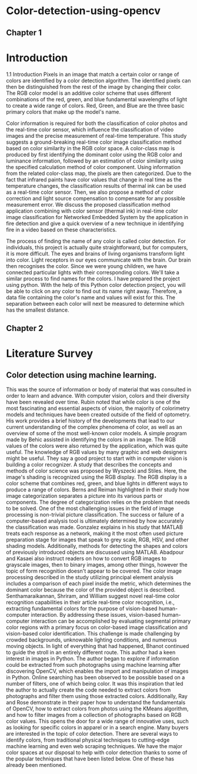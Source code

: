 # Color-detection-using-opencv
## Chapter 1
# Introduction 
1.1	Introduction
Pixels in an image that match a certain color or range of colors are identified by a color detection algorithm. The identified pixels can then be distinguished from the rest of the image by changing their color.
The RGB color model is an additive color scheme that uses different combinations of the red, green, and blue fundamental wavelengths of light to create a wide range of colors. Red, Green, and Blue are the three basic primary colors that make up the model's name.
 
Color information is required for both the classification of color photos and the real-time color sensor, which influence the classification of video images and the precise measurement of real-time temperature. This study suggests a ground-breaking real-time color image classification method based on color similarity in the RGB color space. A color-class map is produced by first identifying the dominant color using the RGB color and luminance information, followed by an estimation of color similarity using the specified calculation method of color component. Using information from the related color-class map, the pixels are then categorized. Due to the fact that infrared paints have color values that change in real time as the temperature changes, the classification results of thermal ink can be used as a real-time color sensor. Then, we also propose a method of color correction and light source compensation to compensate for any possible measurement error. We discuss the proposed classification method application combining with color sensor (thermal ink) in real-time color image classification for Networked Embedded System by the application in fire detection and give a quick overview of a new technique in identifying fire in a video based on these characteristics.

 

The process of finding the name of any color is called color detection. For individuals, this project is actually quite straightforward, but for computers, it is more difficult. The eyes and brains of living organisms transform light into color. Light receptors in our eyes communicate with the brain. Our brain then recognises the color. Since we were young children, we have connected particular lights with their corresponding colors. We'll take a similar process to find names for the colors. I have prepared the project using python. With the help of this Python color detection project, you will be able to click on any color to find out its name right away. Therefore, a data file containing the color's name and values will exist for this. The separation between each color will next be measured to determine which has the smallest distance.










## Chapter 2
# Literature Survey
## Color detection using machine learning.
This was the source of information or body of material that was consulted in order to learn and advance.
With computer vision, colors and their diversity have been revealed over time. Rubin noted that while color is one of the most fascinating and essential aspects of vision, the majority of colorimetry models and techniques have been created outside of the field of optometry. His work provides a brief history of the developments that lead to our current understanding of the complex phenomena of color, as well as an overview of some of the most well-known color models. A simple program made by Behic assisted in identifying the colors in an image. The RGB values of the colors were also returned by the application, which was quite useful. The knowledge of RGB values by many graphic and web designers might be useful. They say a good project to start with in computer vision is building a color recognizer. A study that describes the concepts and methods of color science was proposed by Wyszecki and Stiles. Here, the image's shading is recognized using the RGB display. The RGB display is a color scheme that combines red, green, and blue lights in different ways to produce a range of colors. Berns and Reiman highlighted in their study how image categorization separates a picture into its various parts or components. The degree of categorization relies on the problem that needs to be solved. One of the most challenging issues in the field of image processing is non-trivial picture classification. The success or failure of a computer-based analysis tool is ultimately determined by how accurately the classification was made. Gonzalez explains in his study that MATLAB treats each response as a network, making it the most often used picture preparation stage for images that speak to grey scale, RGB, HSV, and other shading models. Additionally, methods for detecting the shapes and colors of previously introduced objects are discussed using MATLAB. Abadpour and Kasaei also instruct readers on how to convert RGB images to grayscale images, then to binary images, among other things, however the topic of form recognition doesn't appear to be covered. The color image processing described in the study utilizing principal element analysis includes a comparison of each pixel inside the metric, which determines the dominant color because the color of the provided object is described. Senthamaraikannan, Shriram, and William suggest novel real-time color recognition capabilities in their article real-time color recognition, i.e., extracting fundamental colors for the purpose of vision-based human-computer interaction. By addressing these issues, vision-based human-computer interaction can be accomplished by evaluating segmental primary color regions with a primary focus on color-based image classification and vision-based color identification. This challenge is made challenging by crowded backgrounds, unknowable lighting conditions, and numerous moving objects. In light of everything that had happened, Bhanot continued to guide the stroll in an entirely different route. This author had a keen interest in images in Python. The author began to explore if information could be extracted from such photographs using machine learning after discovering OpenCV, which enables the import and manipulation of images in Python. Online searching has been observed to be possible based on a number of filters, one of which being color. It was this inspiration that led the author to actually create the code needed to extract colors from photographs and filter them using those extracted colors.  Additionally, Ray and Rose demonstrate in their paper how to understand the fundamentals of OpenCV, how to extract colors from photos using the KMeans algorithm, and how to filter images from a collection of photographs based on RGB color values. This opens the door for a wide range of innovative uses, such as looking for specific colors in apparel or in a search engine. Many buyers are interested in the topic of color detection. There are several ways to identify colors, from traditional physical techniques to cutting-edge machine learning and even web scraping techniques. We have the major color spaces at our disposal to help with color detection thanks to some of the popular techniques that have been listed below. One of these has already been mentioned.
